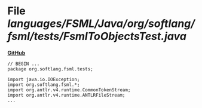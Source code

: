 # File _languages/FSML/Java/org/softlang/fsml/tests/FsmlToObjectsTest.java_
**[GitHub](https://github.com/softlang/yas/blob/master/languages/FSML/Java/org/softlang/fsml/tests/FsmlToObjectsTest.java)**
```
// BEGIN ...
package org.softlang.fsml.tests;

import java.io.IOException;
import org.softlang.fsml.*;
import org.antlr.v4.runtime.CommonTokenStream;
import org.antlr.v4.runtime.ANTLRFileStream;
...
```
